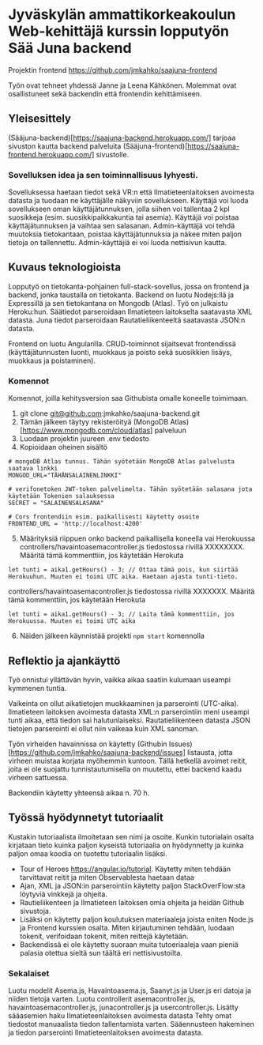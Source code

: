 # Jyväskylän ammattikorkeakoulun Web-kehittäjä kurssin lopputyön Sää Juna backend

Projektin frontend https://github.com/jmkahko/saajuna-frontend

Työn ovat tehneet yhdessä Janne ja Leena Kähkönen. Molemmat ovat osallistuneet sekä backendin että frontendin kehittämiseen.

## Yleisesittely

(Sääjuna-backend)[https://saajuna-backend.herokuapp.com/] tarjoaa sivuston kautta backend palveluita (Sääjuna-frontend)[https://saajuna-frontend.herokuapp.com/] sivustolle. 


### Sovelluksen idea ja sen toiminnallisuus lyhyesti.

Sovelluksessa haetaan tiedot sekä VR:n että Ilmatieteenlaitoksen avoimesta datasta ja tuodaan ne käyttäjälle näkyviin sovellukseen. Käyttäjä voi luoda sovellukseen oman käyttäjätunnuksen, jolla siihen voi tallentaa 2 kpl suosikkeja (esim. suosikkipaikkakuntia tai asemia). Käyttäjä voi poistaa käyttäjätunnuksen ja vaihtaa sen salasanan. Admin-käyttäjä voi tehdä muutoksia tietokantaan, poistaa käyttäjätunnuksia ja näkee miten paljon tietoja on tallennettu. Admin-käyttäjiä ei voi luoda nettisivun kautta.

## Kuvaus teknologioista

Lopputyö on tietokanta-pohjainen full-stack-sovellus, jossa on frontend ja backend, jonka taustalla on tietokanta.
Backend on luotu Nodejs:llä ja Expressillä ja sen tietokantana on Mongodb (Atlas). Työ on julkaistu Heroku:hun.
Säätiedot parseroidaan Ilmatieteen laitokselta saatavasta XML datasta.
Juna tiedot parseroidaan Rautatieliikenteeltä saatavasta JSON:n datasta.

Frontend on luotu Angularilla. CRUD-toiminnot sijaitsevat frontendissä (käyttäjätunnusten luonti, muokkaus ja poisto sekä suosikkien lisäys, muokkaus ja poistaminen).

### Komennot

Komennot, joilla kehitysversion saa Githubista omalle koneelle toimimaan.
1. git clone git@github.com:jmkahko/saajuna-backend.git
2. Tämän jälkeen täytyy rekisteröityä (MongoDB Atlas)[https://www.mongodb.com/cloud/atlas] palveluun
3. Luodaan projektin juureen .env tiedosto
4. Kopioidaan oheinen sisältö

```
# mongoDB Atlas tunnus. Tähän syötetään MongoDB Atlas palvelusta saatava linkki
MONGOD_URL="TÄHÄNSALAINENLINKKI"

# verifonetoken JWT-token palvelimelta. Tähän syötetään salasana jota käytetään Tokenien salauksessa
SECRET = "SALAINENSALASANA"

# Cors frontendiin esim. paikallisesti käytetty osoite
FRONTEND_URL = 'http://localhost:4200'
```

5. Määrityksiä riippuen onko backend paikallisella koneella vai Herokuussa
controllers/havaintoasemacontroller.js tiedostossa rivillä XXXXXXXX. Määritä tämä kommenttiin, jos käytetään Herokuta

```
let tunti = aika1.getHours() - 3; // Ottaa tämä pois, kun siirtää Herokuuhun. Muuten ei toimi UTC aika. Haetaan ajasta tunti-tieto.
```

controllers/havaintoasemacontroller.js tiedostossa rivillä XXXXXXX. Määritä tämä kommenttiin, jos käytetään Herokuta
```
let tunti = aika1.getHours() - 3; // Laita tämä kommenttiin, jos Herokuussa. Muuten ei toimi UTC aika
```

6. Näiden jälkeen käynnistää projekti ``` npm start ``` komennolla

## Reflektio ja ajankäyttö

Työ onnistui yllättävän hyvin, vaikka aikaa saatiin kulumaan useampi kymmenen tuntia. 

Vaikeinta on ollut aikatietojen muokkaaminen ja parserointi (UTC-aika).
Ilmatieteen laitoksen avoimesta datasta XML:n parserointiin meni useampi tunti aikaa, että tiedon sai halutunlaiseksi.
Rautatieliikenteen datasta JSON tietojen parserointi ei ollut niin vaikeaa kuin XML sanoman.

Työn virheiden havainnissa on käytetty (Githubin Issues)[https://github.com/jmkahko/saajuna-backend/issues] listausta, jotta virheen muistaa korjata myöhemmin kuntoon. Tällä hetkellä avoimet reitit, joita ei ole suojattu tunnistautumisella on muutettu, ettei backend kaadu virheen sattuessa.

Backendiin käytetty yhteensä aikaa n. 70 h.

## Työssä hyödynnetyt tutoriaalit

Kustakin tutoriaalista ilmoitetaan sen nimi ja osoite.
Kunkin tutorialain osalta kirjataan tieto kuinka paljon kyseistä tutoriaalia on hyödynnetty ja kuinka paljon omaa koodia on tuotettu tutoriaalin lisäksi.

- Tour of Heroes https://angular.io/tutorial. Käytetty miten tehdään tarvittavat reitit ja miten Observablesta haetaan dataa
- Ajan, XML ja JSON:in parserointiin käytetty paljon StackOverFlow:sta löytyviä vinkkejä ja ohjeita.
- Rautieliikenteen ja Ilmatieteen laitoksen omia ohjeita ja heidän Github sivustoja.
- Lisäksi on käytetty paljon koulutuksen materiaaleja joista eniten Node.js ja Frontend kurssien osalta.
  Miten kirjautuminen tehdään, luodaan tokenit, verifoidaan tokenit, miten reittejä käytetään.
- Backendissä ei ole käytetty suoraan muita tutoeriaaleja vaan pieniä palasia otettua sieltä sun täältä eri nettisivustoilta.

### Sekalaiset 

Luotu modelit Asema.js, Havaintoasema.js, Saanyt.js ja User.js eri datoja ja niiden tietoja varten.
Luotu controllerit asemacontroller.js, havaintoasemacontroller.js, junacontroller.js ja usercontroller.js.
Lisätty sääasemien haku Ilmatieteenlaitoksen avoimesta datasta
Tehty omat tiedostot manuaalista tiedon tallentamista varten.
Sääennusteen hakeminen ja tiedon parserointi Ilmatieteenlaitoksen avoimesta datasta.